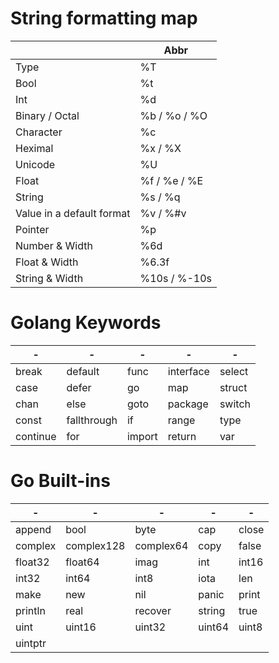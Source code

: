 # String formatting map
|                           | Abbr         |
| ------------------------- | ------------ |
| Type                      | %T           |
| Bool                      | %t           |
| Int                       | %d           |
| Binary / Octal            | %b / %o / %O |
| Character                 | %c           |
| Heximal                   | %x / %X      |
| Unicode                   | %U           |
| Float                     | %f / %e / %E |
| String                    | %s / %q      |
| Value in a default format | %v / %#v     |
| Pointer                   | %p           |
| Number & Width            | %6d          |
| Float & Width             | %6.3f        |
| String & Width            | %10s / %-10s |

# Golang Keywords
| -        | -           | -      | -         | -      |
| -------- | ----------- | ------ | --------- | ------ |
| break    | default     | func   | interface | select |
| case     | defer       | go     | map       | struct |
| chan     | else        | goto   | package   | switch |
| const    | fallthrough | if     | range     | type   |
| continue | for         | import | return    | var    |


# Go Built-ins
| -       | -          | -         | -      | -     |
| ------- | ---------- | --------- | ------ | ----- |
| append  | bool       | byte      | cap    | close |
| complex | complex128 | complex64 | copy   | false |
| float32 | float64    | imag      | int    | int16 |
| int32   | int64      | int8      | iota   | len   |
| make    | new        | nil       | panic  | print |
| println | real       | recover   | string | true  |
| uint    | uint16     | uint32    | uint64 | uint8 |
| uintptr |            |           |        |       |